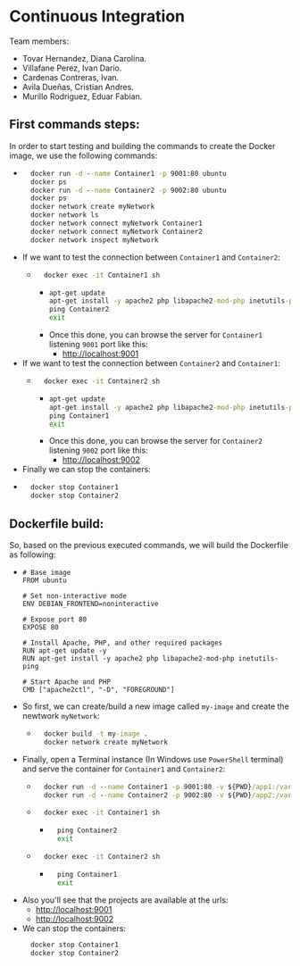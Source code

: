 # Continuous Integration
Team members:
- Tovar Hernandez, Diana Carolina.
- Villafane Perez, Ivan Dario.
- Cardenas Contreras, Ivan.
- Avila Dueñas, Cristian Andres.
- Murillo Rodriguez, Eduar Fabian.

## First commands steps:
In order to start testing and building the commands to create the Docker image, we use the following commands:
- ```cmd
    docker run -d --name Container1 -p 9001:80 ubuntu
    docker ps
    docker run -d --name Container2 -p 9002:80 ubuntu
    docker ps
    docker network create myNetwork
    docker network ls
    docker network connect myNetwork Container1
    docker network connect myNetwork Container2
    docker network inspect myNetwork
  ```
- If we want to test the connection between `Container1` and `Container2`:
  - ```cmd
      docker exec -it Container1 sh
    ```
    - ```cmd
      apt-get update
      apt-get install -y apache2 php libapache2-mod-php inetutils-ping
      ping Container2
      exit
      ```
    - Once this done, you can browse the server for `Container1` listening `9001` port like this:
      - [http://localhost:9001](http://localhost:9001/)
- If we want to test the connection between `Container2` and `Container1`:
  - ```cmd
      docker exec -it Container2 sh
    ```
    - ```cmd
      apt-get update
      apt-get install -y apache2 php libapache2-mod-php inetutils-ping
      ping Container1
      exit
      ```
    - Once this done, you can browse the server for `Container2` listening `9002` port like this:
      - [http://localhost:9002](http://localhost:9002/)
- Finally we can stop the containers:
- ```cmd
    docker stop Container1
    docker stop Container2
  ```

## Dockerfile build:
So, based on the previous executed commands, we will build the Dockerfile as following:
  - ```docker
    # Base image
    FROM ubuntu

    # Set non-interactive mode
    ENV DEBIAN_FRONTEND=noninteractive

    # Expose port 80
    EXPOSE 80

    # Install Apache, PHP, and other required packages
    RUN apt-get update -y
    RUN apt-get install -y apache2 php libapache2-mod-php inetutils-ping

    # Start Apache and PHP
    CMD ["apache2ctl", "-D", "FOREGROUND"]

    ```
- So first, we can create/build a new image called `my-image` and create the newtwork `myNetwork`:
  - ```cmd
      docker build -t my-image .
      docker network create myNetwork
    ```
- Finally, open a Terminal instance (In Windows use `PowerShell` terminal) and serve the container for `Container1` and `Container2`:
  - ```cmd
      docker run -d --name Container1 -p 9001:80 -v ${PWD}/app1:/var/www/html --network myNetwork my-image
      docker run -d --name Container2 -p 9002:80 -v ${PWD}/app2:/var/www/html --network myNetwork my-image
    ```
  - ```cmd
      docker exec -it Container1 sh
    ```
    - ```cmd
        ping Container2
        exit
      ```
  - ```cmd
      docker exec -it Container2 sh
    ```
    - ```cmd
        ping Container1
        exit
      ```
- Also you'll see that the projects are available at the urls:
  - [http://localhost:9001](http://localhost:9001/)
  - [http://localhost:9002](http://localhost:9002/)
- We can stop the containers:
  ```cmd
    docker stop Container1
    docker stop Container2
  ```

